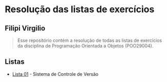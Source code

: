 # Resolução das listas de exercícios

## Filipi Virgilio

> Esse repositório contém a resolução de todas as listas de exercícios da disciplina de Programação Orientada a Objetos (POO29004).

## Listas

- [Lista 01](/lista-01) - Sistema de Controle de Versão
